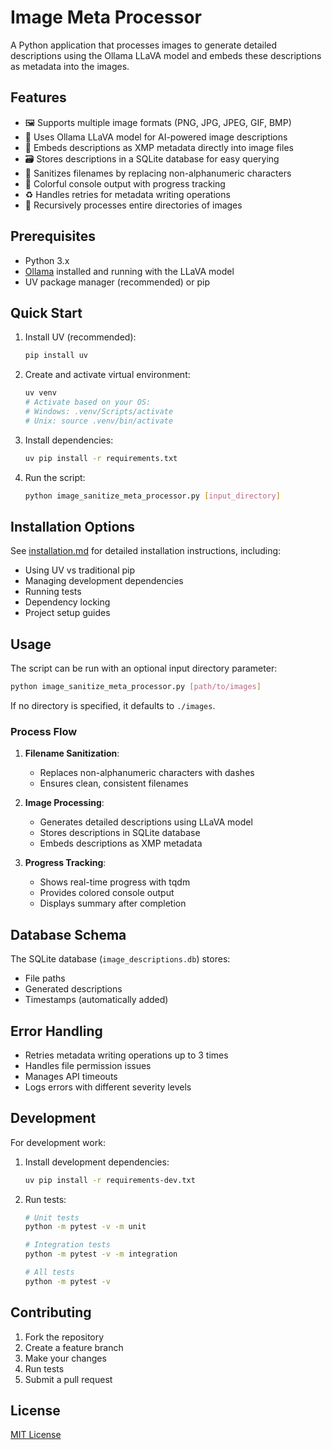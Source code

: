 # Image Meta Processor

A Python application that processes images to generate detailed descriptions using the Ollama LLaVA model and embeds these descriptions as metadata into the images.

## Features

- 🖼️ Supports multiple image formats (PNG, JPG, JPEG, GIF, BMP)
- 🤖 Uses Ollama LLaVA model for AI-powered image descriptions
- 📝 Embeds descriptions as XMP metadata directly into image files
- 🗃️ Stores descriptions in a SQLite database for easy querying
- 🧹 Sanitizes filenames by replacing non-alphanumeric characters
- 🎨 Colorful console output with progress tracking
- ♻️ Handles retries for metadata writing operations
- 📁 Recursively processes entire directories of images

## Prerequisites

- Python 3.x
- [Ollama](https://ollama.ai/) installed and running with the LLaVA model
- UV package manager (recommended) or pip

## Quick Start

1. Install UV (recommended):
   ```bash
   pip install uv
   ```

2. Create and activate virtual environment:
   ```bash
   uv venv
   # Activate based on your OS:
   # Windows: .venv/Scripts/activate
   # Unix: source .venv/bin/activate
   ```

3. Install dependencies:
   ```bash
   uv pip install -r requirements.txt
   ```

4. Run the script:
   ```bash
   python image_sanitize_meta_processor.py [input_directory]
   ```

## Installation Options

See [installation.md](installation.md) for detailed installation instructions, including:
- Using UV vs traditional pip
- Managing development dependencies
- Running tests
- Dependency locking
- Project setup guides

## Usage

The script can be run with an optional input directory parameter:

```bash
python image_sanitize_meta_processor.py [path/to/images]
```

If no directory is specified, it defaults to `./images`.

### Process Flow

1. **Filename Sanitization**:
   - Replaces non-alphanumeric characters with dashes
   - Ensures clean, consistent filenames

2. **Image Processing**:
   - Generates detailed descriptions using LLaVA model
   - Stores descriptions in SQLite database
   - Embeds descriptions as XMP metadata

3. **Progress Tracking**:
   - Shows real-time progress with tqdm
   - Provides colored console output
   - Displays summary after completion

## Database Schema

The SQLite database (`image_descriptions.db`) stores:
- File paths
- Generated descriptions
- Timestamps (automatically added)

## Error Handling

- Retries metadata writing operations up to 3 times
- Handles file permission issues
- Manages API timeouts
- Logs errors with different severity levels

## Development

For development work:

1. Install development dependencies:
   ```bash
   uv pip install -r requirements-dev.txt
   ```

2. Run tests:
   ```bash
   # Unit tests
   python -m pytest -v -m unit

   # Integration tests
   python -m pytest -v -m integration

   # All tests
   python -m pytest -v
   ```

## Contributing

1. Fork the repository
2. Create a feature branch
3. Make your changes
4. Run tests
5. Submit a pull request

## License

[MIT License](LICENSE)

